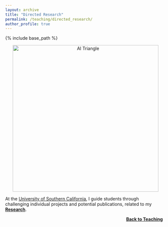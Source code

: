 ```yaml
---
layout: archive
title: "Directed Research"
permalink: /teaching/directed_research/
author_profile: true
---
```


{% include base_path %}
<p style="text-align:center;">
<img src="https://thomyphan.github.io/images/teaching/triangle.png" title="TRAILangle" style="width:350pt;padding-left:10px;"  alt="AI Triangle"/>
</p>

At the <a href="https://classes.usc.edu/term-20241/course/csci-599/">University of Southern California</a>, I guide students through challenging individual projects and potential publications, related to my <a href="https://thomyphan.github.io/research/"><strong>Research</strong></a>.


<div style="float: right;">
    <a href="https://thomyphan.github.io/teaching/"><strong>Back to Teaching</strong></a>
</div>